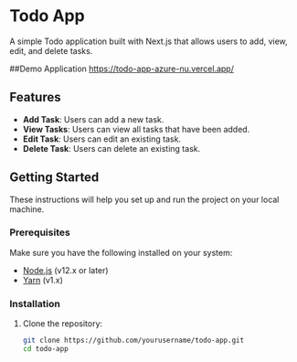 # Todo App

A simple Todo application built with Next.js that allows users to add, view, edit, and delete tasks.

##Demo Application
https://todo-app-azure-nu.vercel.app/

## Features

- **Add Task**: Users can add a new task.
- **View Tasks**: Users can view all tasks that have been added.
- **Edit Task**: Users can edit an existing task.
- **Delete Task**: Users can delete an existing task.

## Getting Started

These instructions will help you set up and run the project on your local machine.

### Prerequisites

Make sure you have the following installed on your system:

- [Node.js](https://nodejs.org/en/download/) (v12.x or later)
- [Yarn](https://classic.yarnpkg.com/en/docs/install) (v1.x)

### Installation

1. Clone the repository:

   ```bash
   git clone https://github.com/yourusername/todo-app.git
   cd todo-app
